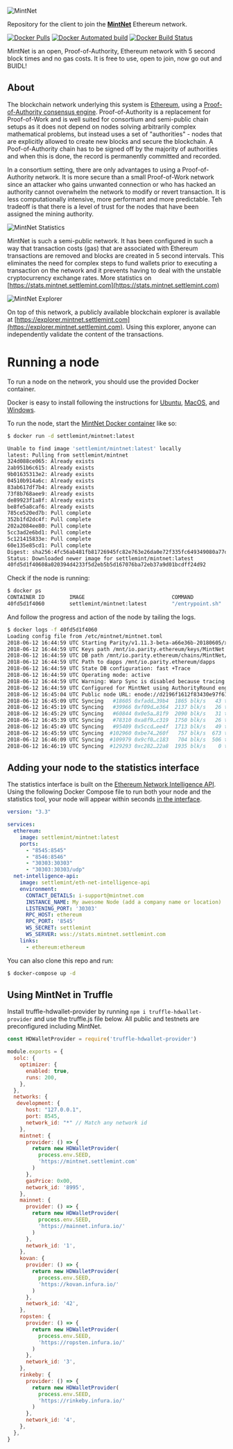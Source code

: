 ![MintNet](https://github.com/settlemint/mintnet/blob/master/mintnet-logo.png)

Repository for the client to join the [**MintNet**](https://stats.mintnet.settlemint.com/) Ethereum network.

[![Docker Pulls](https://img.shields.io/docker/pulls/settlemint/mintnet.svg)](https://hub.docker.com/r/settlemint/mintnet/)
[![Docker Automated build](https://img.shields.io/docker/automated/settlemint/mintnet.svg)](https://hub.docker.com/r/settlemint/mintnet/)
[![Docker Build Status](https://img.shields.io/docker/build/settlemint/mintnet.svg)](https://hub.docker.com/r/settlemint/mintnet/)

MintNet is an open, Proof-of-Authority, Ethereum network with 5 second block times and no gas costs. It is free to use, open to join, now go out and BUIDL!

## About

The blockchain network underlying this system is [Ethereum](https://www.ethereum.org/), using a [Proof-of-Authority consensus engine](https://en.wikipedia.org/wiki/Proof-of-authority). Proof-of-Authority is a replacement for Proof-of-Work and is well suited for consortium and semi-public chain setups as it does not depend on nodes solving arbitrarily complex mathematical problems, but instead uses a set of "authorities" - nodes that are explicitly allowed to create new blocks and secure the blockchain. A Poof-of-Authority chain has to be signed off by the majority of authorities and when this is done, the record is permanently committed and recorded.

In a consortium setting, there are only advantages to using a Proof-of-Authority network. It is more secure than a small Proof-of-Work network since an attacker who gains unwanted connection or who has hacked an authority cannot overwhelm the network to modify or revert transaction. It is less computationally intensive, more performant and more predictable. Teh tradeoff is that there is a level of trust for the nodes that have been assigned the mining authority.

![MintNet Statistics](https://github.com/settlemint/mintnet/blob/master/mintnetstats.png)

MintNet is such a semi-public network. It has been configured in such a way that transaction costs (gas) that are associated with Ethereum transactions are removed and blocks are created in 5 second intervals. This eliminates the need for complex steps to fund wallets prior to executing a transaction on the network and it prevents having to deal with the unstable cryptocurrency exchange rates. More statistics on [https://stats.mintnet.settlemint.com](https://stats.mintnet.settlemint.com)

![MintNet Explorer](https://github.com/settlemint/mintnet/blob/master/mintnetexplorer.png)

On top of this network, a publicly available blockchain explorer is available at [https://explorer.mintnet.settlemint.com](https://explorer.mintnet.settlemint.com). Using this explorer, anyone can independently validate the content of the transactions.

# Running a node

To run a node on the network, you should use the provided Docker container.

Docker is easy to install following the instructions for [Ubuntu](https://docs.docker.com/install/linux/docker-ce/ubuntu/), [MacOS](https://docs.docker.com/docker-for-mac/install/), and [Windows](https://docs.docker.com/docker-for-windows/install/).

To run the node, start the [MintNet Docker container](https://hub.docker.com/r/settlemint/mintnet/) like so:

```sh
$ docker run -d settlemint/mintnet:latest

Unable to find image 'settlemint/mintnet:latest' locally
latest: Pulling from settlemint/mintnet
324d088ce065: Already exists
2ab951b6c615: Already exists
9b01635313e2: Already exists
04510b914a6c: Already exists
83ab617df7b4: Already exists
73f8b768aee9: Already exists
de89923f1a8f: Already exists
be8fe5a8caf6: Already exists
785ce520ed7b: Pull complete
352b1fd2dc4f: Pull complete
202a2084ee80: Pull complete
5cc3ad2e6bd1: Pull complete
5c121415833e: Pull complete
60e135e85cd1: Pull complete
Digest: sha256:4fc56ab481fb81726945fc82e763e26da0e72f335fc649349080a77dce5d19b4
Status: Downloaded newer image for settlemint/mintnet:latest
40fd5d1f40608a020394d4233f5d2eb5b5d167076ba72eb37a9d01bcdff24d92
```

Check if the node is running:

```sh
$ docker ps
CONTAINER ID        IMAGE                            COMMAND                  CREATED             STATUS              PORTS                                                                                                                    NAMES
40fd5d1f4060        settlemint/mintnet:latest        "/entrypoint.sh"         18 seconds ago      Up 21 seconds       8080/tcp, 8180/tcp, 8545/tcp                                                                                             zen_chandrasekhar
```

And follow the progress and action of the node by tailing the logs.

```sh
$ docker logs -f 40fd5d1f4060
Loading config file from /etc/mintnet/mintnet.toml
2018-06-12 16:44:59 UTC Starting Parity/v1.11.3-beta-a66e36b-20180605/x86_64-linux-gnu/rustc1.26.2
2018-06-12 16:44:59 UTC Keys path /mnt/io.parity.ethereum/keys/MintNet
2018-06-12 16:44:59 UTC DB path /mnt/io.parity.ethereum/chains/MintNet/db/b0db79331389383f
2018-06-12 16:44:59 UTC Path to dapps /mnt/io.parity.ethereum/dapps
2018-06-12 16:44:59 UTC State DB configuration: fast +Trace
2018-06-12 16:44:59 UTC Operating mode: active
2018-06-12 16:44:59 UTC Warning: Warp Sync is disabled because tracing is turned on.
2018-06-12 16:44:59 UTC Configured for MintNet using AuthorityRound engine
2018-06-12 16:45:04 UTC Public node URL: enode://d2196f1612f83430e97f6194f24817cba2af3a99e8cbe47cc9f234d6d0736e462831e010248acd38971f7eeb6bf8c75f6e50a07d7b1e11eefd31ddf4d94ffec7@172.17.0.3:30303
2018-06-12 16:45:09 UTC Syncing   #18605 0xfadd…39b4  1865 blk/s   43 tx/s  16 Mgas/s      0+25081 Qed    #43688    3/25 peers      6 MiB chain   52 MiB db   38 MiB queue    4 MiB sync  RPC:  0 conn,  0 req/s,   0 µs
2018-06-12 16:45:19 UTC Syncing   #39966 0xf09d…e364  2137 blk/s   26 tx/s   8 Mgas/s      0+24549 Qed    #64516    3/25 peers      3 MiB chain   81 MiB db   38 MiB queue    5 MiB sync  RPC:  0 conn,  0 req/s,   0 µs
2018-06-12 16:45:29 UTC Syncing   #60844 0x0e5a…81f9  2090 blk/s   31 tx/s  22 Mgas/s      0+24497 Qed    #85344    3/25 peers      3 MiB chain   78 MiB db   38 MiB queue    5 MiB sync  RPC:  0 conn,  0 req/s,   0 µs
2018-06-12 16:45:39 UTC Syncing   #78310 0xa8f9…c319  1750 blk/s   26 tx/s  11 Mgas/s      0+21155 Qed    #99466    3/25 peers      3 MiB chain   75 MiB db   38 MiB queue    4 MiB sync  RPC:  0 conn,  0 req/s,   0 µs
2018-06-12 16:45:49 UTC Syncing   #95409 0x5ccd…ee4f  1713 blk/s   49 tx/s  22 Mgas/s      0+11905 Qed   #107316    3/25 peers      3 MiB chain   74 MiB db   36 MiB queue    7 MiB sync  RPC:  0 conn,  0 req/s,   0 µs
2018-06-12 16:45:59 UTC Syncing  #102960 0xbe74…260f   757 blk/s  673 tx/s 322 Mgas/s      0+20994 Qed   #123953    3/25 peers      3 MiB chain   90 MiB db   40 MiB queue    8 MiB sync  RPC:  0 conn,  0 req/s,   0 µs
2018-06-12 16:46:09 UTC Syncing  #109979 0x9cf0…c183   704 blk/s  506 tx/s 242 Mgas/s      0+26670 Qed   #136653    3/25 peers      5 MiB chain   91 MiB db   39 MiB queue    8 MiB sync  RPC:  0 conn,  0 req/s,   0 µs
2018-06-12 16:46:19 UTC Syncing  #129293 0xc282…22a8  1935 blk/s    0 tx/s   0 Mgas/s      0+26027 Qed   #155322    3/25 peers      6 MiB chain   98 MiB db   38 MiB queue    8 MiB sync  RPC:  0 conn,  0 req/s,   0 µs
```

## Adding your node to the statistics interface

The statistics interface is built on the [Ethereum Network Intelligence API](https://github.com/cubedro/eth-net-intelligence-api). Using the following Docker Compose file to run both your node and the statistics tool, your node will appear within seconds [in the interface](https://stats.mintnet.settlemint.com/).

```yaml
version: "3.3"

services:
  ethereum:
    image: settlemint/mintnet:latest
    ports:
      - "8545:8545"
      - "8546:8546"
      - "30303:30303"
      - "30303:30303/udp"
  net-intelligence-api:
    image: settlemint/eth-net-intelligence-api
    environment:
      CONTACT_DETAILS: i-support@mintnet.com
      INSTANCE_NAME: My awesome Node (add a company name or location)
      LISTENING_PORT: '30303'
      RPC_HOST: ethereum
      RPC_PORT: '8545'
      WS_SECRET: settlemint
      WS_SERVER: wss://stats.mintnet.settlemint.com
    links:
      - ethereum:ethereum
```

You can also clone this repo and run:

```sh
$ docker-compose up -d
```

## Using MintNet in Truffle

Install truffle-hdwallet-provider by running `npm i truffle-hdwallet-provider` and use the truffle.js file below. All public and testnets are preconfigured including MintNet.

```js
const HDWalletProvider = require('truffle-hdwallet-provider')

module.exports = {
  solc: {
    optimizer: {
      enabled: true,
      runs: 200,
    },
  },
  networks: {
   development: {
      host: "127.0.0.1",
      port: 8545,
      network_id: "*" // Match any network id
    },
    mintnet: {
      provider: () => {
        return new HDWalletProvider(
          process.env.SEED,
          'https://mintnet.settlemint.com'
        )
      },
      gasPrice: 0x00,
      network_id: '8995',
    },
    mainnet: {
      provider: () => {
        return new HDWalletProvider(
          process.env.SEED,
          'https://mainnet.infura.io/'
        )
      },
      network_id: '1',
    },
    kovan: {
      provider: () => {
        return new HDWalletProvider(
          process.env.SEED,
          'https://kovan.infura.io/'
        )
      },
      network_id: '42',
    },
    ropsten: {
      provider: () => {
        return new HDWalletProvider(
          process.env.SEED,
          'https://ropsten.infura.io/'
        )
      },
      network_id: '3',
    },
    rinkeby: {
      provider: () => {
        return new HDWalletProvider(
          process.env.SEED,
          'https://rinkeby.infura.io/'
        )
      },
      network_id: '4',
    },
  },
}
```
